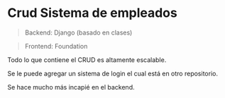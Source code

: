 # Crud Sistema de empleados

> Backend: Django (basado en clases)

> Frontend: Foundation

Todo lo que contiene el CRUD es altamente escalable.

Se le puede agregar un sistema de login el cual está en otro repositorio.

Se hace mucho más incapié en el backend.
